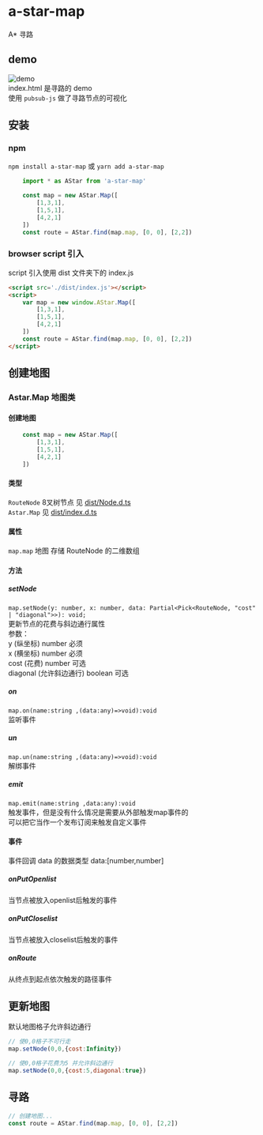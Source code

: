 # a-star-map

A* 寻路

## demo
![demo](https://i.ibb.co/4g8J4Rm/image.gif)  
index.html 是寻路的 demo  
使用 ```pubsub-js``` 做了寻路节点的可视化

## 安装
### npm
```npm install a-star-map``` 或 ```yarn add a-star-map```
```js
    import * as AStar from 'a-star-map'

    const map = new AStar.Map([
        [1,3,1],
        [1,5,1],
        [4,2,1]
    ])
    const route = AStar.find(map.map, [0, 0], [2,2])
```
### browser script 引入
script 引入使用 dist 文件夹下的 index.js
```html
<script src='./dist/index.js'></script>
<script>
    var map = new window.AStar.Map([
        [1,3,1],
        [1,5,1],
        [4,2,1]
    ])
    const route = AStar.find(map.map, [0, 0], [2,2])
</script>
```

## 创建地图

### Astar.Map 地图类
#### 创建地图
```js
    const map = new AStar.Map([
        [1,3,1],
        [1,5,1],
        [4,2,1]
    ])
```
#### 类型
```RouteNode``` 8叉树节点 见 [dist/Node.d.ts](./dist/Node.d.ts)  
```Astar.Map``` 见 [dist/index.d.ts](./dist/index.d.ts)
#### 属性
```map.map``` 地图 存储 RouteNode 的二维数组  
#### 方法
##### setNode
```map.setNode(y: number, x: number, data: Partial<Pick<RouteNode, "cost" | "diagonal">>): void;  ```     
更新节点的花费与斜边通行属性  
参数：  
y (纵坐标) number 必须  
x (横坐标) number 必须  
cost (花费) number  可选  
diagonal (允许斜边通行)  boolean  可选  

##### on
```map.on(name:string ,(data:any)=>void):void```  
监听事件

##### un
```map.un(name:string ,(data:any)=>void):void```  
解绑事件

##### emit
```map.emit(name:string ,data:any):void```  
触发事件，但是没有什么情况是需要从外部触发map事件的  
可以把它当作一个发布订阅来触发自定义事件  

#### 事件
事件回调 data 的数据类型
data:[number,number]

##### onPutOpenlist
当节点被放入openlist后触发的事件

##### onPutCloselist
当节点被放入closelist后触发的事件

##### onRoute
从终点到起点依次触发的路径事件

## 更新地图
默认地图格子允许斜边通行
```js
// 使0,0格子不可行走
map.setNode(0,0,{cost:Infinity})

// 使0,0格子花费为5 并允许斜边通行
map.setNode(0,0,{cost:5,diagonal:true})
```
## 寻路
```js
// 创建地图...
const route = AStar.find(map.map, [0, 0], [2,2])
```